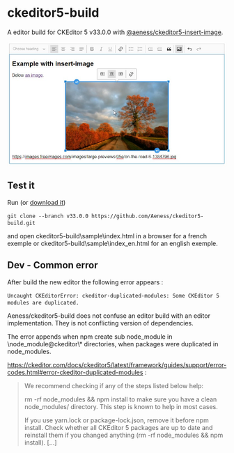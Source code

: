 # ckeditor5-build

A editor build for CKEditor 5 v33.0.0 with [@aeness/ckeditor5-insert-image](https://github.com/Aeness/ckeditor5-insert-image).

![Example](https://github.com/Aeness/ckeditor5-build/blob/v33.0.0/docs/doc-example1.jpg?raw=true)

## Test it

Run (or [download it](https://github.com/Aeness/ckeditor5-build/archive/refs/tags/v33.0.0.zip))
```
git clone --branch v33.0.0 https://github.com/Aeness/ckeditor5-build.git
```

 and open ckeditor5-build\sample\index.html in a browser for a french exemple or ckeditor5-build\sample\index_en.html for an english exemple.

## Dev - Common error

After build the new editor the following error appears :
```
Uncaught CKEditorError: ckeditor-duplicated-modules: Some CKEditor 5 modules are duplicated.
```

Aeness/ckeditor5-build does not confuse an editor build with an editor implementation.
They is not conflicting version of dependencies.

The error appends when npm create sub node_module in \node_module\@ckeditor\\* directories, when packages were duplicated in node_modules.

https://ckeditor.com/docs/ckeditor5/latest/framework/guides/support/error-codes.html#error-ckeditor-duplicated-modules :
> We recommend checking if any of the steps listed below help:
>
> rm -rf node_modules && npm install to make sure you have a clean node_modules/ directory. This step is known to help in most cases.
>
>If you use yarn.lock or package-lock.json, remove it before npm install.
Check whether all CKEditor 5 packages are up to date and reinstall them if you changed anything (rm -rf node_modules && npm install). [...]
